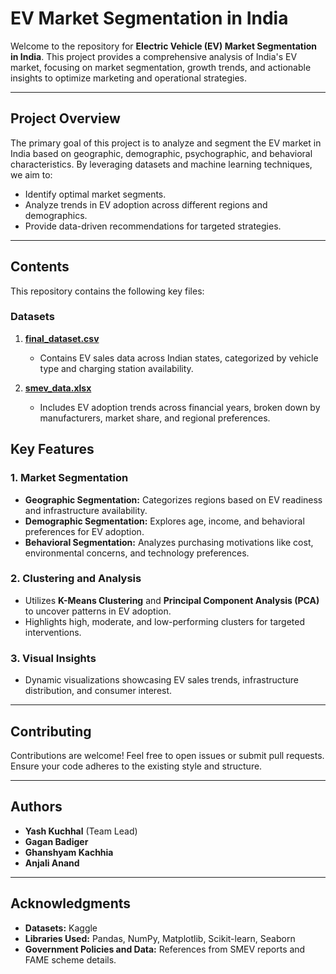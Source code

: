 # EV Market Segmentation in India

Welcome to the repository for **Electric Vehicle (EV) Market Segmentation in India**. This project provides a comprehensive analysis of India's EV market, focusing on market segmentation, growth trends, and actionable insights to optimize marketing and operational strategies.

---

## **Project Overview**

The primary goal of this project is to analyze and segment the EV market in India based on geographic, demographic, psychographic, and behavioral characteristics. By leveraging datasets and machine learning techniques, we aim to:

- Identify optimal market segments.
- Analyze trends in EV adoption across different regions and demographics.
- Provide data-driven recommendations for targeted strategies.

---

## **Contents**

This repository contains the following key files:

### **Datasets**

1. **[final_dataset.csv](https://www.kaggle.com/datasets/mafzal19/electric-vehicle-sales-by-state-in-india)**
   - Contains EV sales data across Indian states, categorized by vehicle type and charging station availability.
   
2. **[smev_data.xlsx](https://www.kaggle.com/datasets/atom1991/electric-vehicle-2023/data)**
   - Includes EV adoption trends across financial years, broken down by manufacturers, market share, and regional preferences.

## **Key Features**

### 1. **Market Segmentation**
   - **Geographic Segmentation:** Categorizes regions based on EV readiness and infrastructure availability.
   - **Demographic Segmentation:** Explores age, income, and behavioral preferences for EV adoption.
   - **Behavioral Segmentation:** Analyzes purchasing motivations like cost, environmental concerns, and technology preferences.

### 2. **Clustering and Analysis**
   - Utilizes **K-Means Clustering** and **Principal Component Analysis (PCA)** to uncover patterns in EV adoption.
   - Highlights high, moderate, and low-performing clusters for targeted interventions.

### 3. **Visual Insights**
   - Dynamic visualizations showcasing EV sales trends, infrastructure distribution, and consumer interest.

---

## **Contributing**

Contributions are welcome! Feel free to open issues or submit pull requests. Ensure your code adheres to the existing style and structure.

---

## **Authors**

- **Yash Kuchhal** (Team Lead)
- **Gagan Badiger**
- **Ghanshyam Kachhia**
- **Anjali Anand**

---

## **Acknowledgments**

- **Datasets:** Kaggle
- **Libraries Used:** Pandas, NumPy, Matplotlib, Scikit-learn, Seaborn
- **Government Policies and Data:** References from SMEV reports and FAME scheme details.
